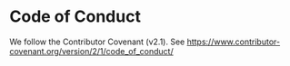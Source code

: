 ﻿# Code of Conduct
We follow the Contributor Covenant (v2.1).
See https://www.contributor-covenant.org/version/2/1/code_of_conduct/
